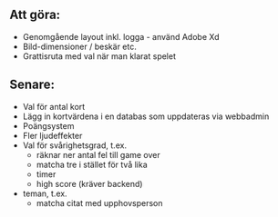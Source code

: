 ## Att göra: ##

* Genomgående layout inkl. logga - använd Adobe Xd
* Bild-dimensioner / beskär etc.
* Grattisruta med val när man klarat spelet


## Senare: ##
* Val för antal kort
* Lägg in kortvärdena i en databas som uppdateras via webbadmin
* Poängsystem
* Fler ljudeffekter
* Val för svårighetsgrad, t.ex.
  * räknar ner antal fel till game over
  * matcha tre i stället för två lika
  * timer
  * high score (kräver backend)
* teman, t.ex.
  * matcha citat med upphovsperson
